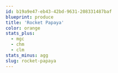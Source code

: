 ```yaml
---
id: b19a9e47-eb43-42bd-9631-208331487baf
blueprint: produce
title: 'Rocket Papaya'
color: orange
stats_plus:
  - mgc
  - chm
  - clm
stats_minus: agg
slug: rocket-papaya
---
```


